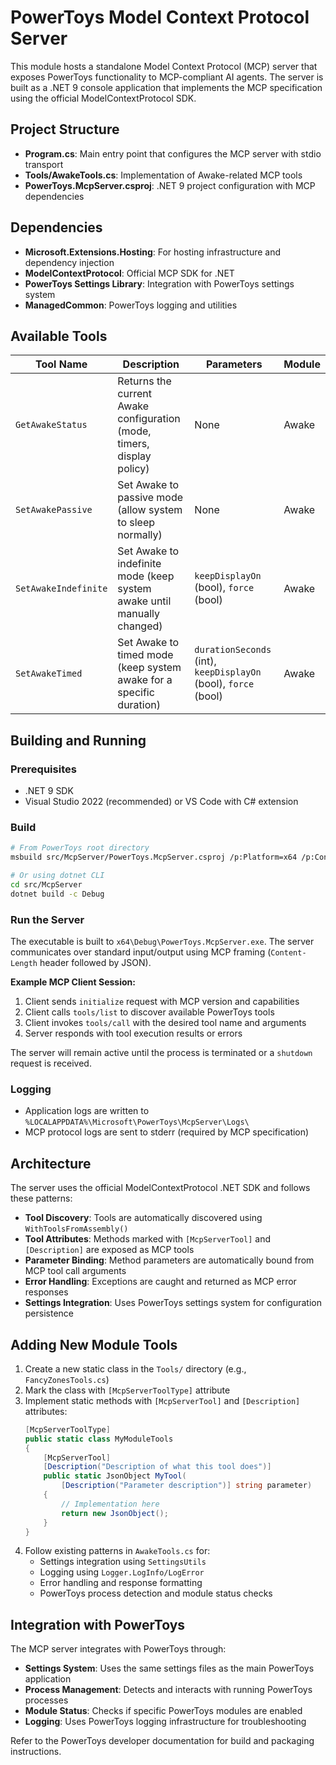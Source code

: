 # PowerToys Model Context Protocol Server

This module hosts a standalone Model Context Protocol (MCP) server that exposes PowerToys functionality to MCP-compliant AI agents. The server is built as a .NET 9 console application that implements the MCP specification using the official ModelContextProtocol SDK.

## Project Structure

- **Program.cs**: Main entry point that configures the MCP server with stdio transport
- **Tools/AwakeTools.cs**: Implementation of Awake-related MCP tools
- **PowerToys.McpServer.csproj**: .NET 9 project configuration with MCP dependencies

## Dependencies

- **Microsoft.Extensions.Hosting**: For hosting infrastructure and dependency injection
- **ModelContextProtocol**: Official MCP SDK for .NET
- **PowerToys Settings Library**: Integration with PowerToys settings system
- **ManagedCommon**: PowerToys logging and utilities

## Available Tools

| Tool Name | Description | Parameters | Module |
|-----------|-------------|------------|--------|
| `GetAwakeStatus` | Returns the current Awake configuration (mode, timers, display policy) | None | Awake |
| `SetAwakePassive` | Set Awake to passive mode (allow system to sleep normally) | None | Awake |
| `SetAwakeIndefinite` | Set Awake to indefinite mode (keep system awake until manually changed) | `keepDisplayOn` (bool), `force` (bool) | Awake |
| `SetAwakeTimed` | Set Awake to timed mode (keep system awake for a specific duration) | `durationSeconds` (int), `keepDisplayOn` (bool), `force` (bool) | Awake |

## Building and Running

### Prerequisites
- .NET 9 SDK
- Visual Studio 2022 (recommended) or VS Code with C# extension

### Build
```bash
# From PowerToys root directory
msbuild src/McpServer/PowerToys.McpServer.csproj /p:Platform=x64 /p:Configuration=Debug

# Or using dotnet CLI
cd src/McpServer
dotnet build -c Debug
```

### Run the Server
The executable is built to `x64\Debug\PowerToys.McpServer.exe`. The server communicates over standard input/output using MCP framing (`Content-Length` header followed by JSON).

**Example MCP Client Session:**
1. Client sends `initialize` request with MCP version and capabilities
2. Client calls `tools/list` to discover available PowerToys tools
3. Client invokes `tools/call` with the desired tool name and arguments
4. Server responds with tool execution results or errors

The server will remain active until the process is terminated or a `shutdown` request is received.

### Logging
- Application logs are written to `%LOCALAPPDATA%\Microsoft\PowerToys\McpServer\Logs\`
- MCP protocol logs are sent to stderr (required by MCP specification)

## Architecture

The server uses the official ModelContextProtocol .NET SDK and follows these patterns:

- **Tool Discovery**: Tools are automatically discovered using `WithToolsFromAssembly()` 
- **Tool Attributes**: Methods marked with `[McpServerTool]` and `[Description]` are exposed as MCP tools
- **Parameter Binding**: Method parameters are automatically bound from MCP tool call arguments
- **Error Handling**: Exceptions are caught and returned as MCP error responses
- **Settings Integration**: Uses PowerToys settings system for configuration persistence

## Adding New Module Tools

1. Create a new static class in the `Tools/` directory (e.g., `FancyZonesTools.cs`)
2. Mark the class with `[McpServerToolType]` attribute
3. Implement static methods with `[McpServerTool]` and `[Description]` attributes:
   ```csharp
   [McpServerToolType]
   public static class MyModuleTools
   {
       [McpServerTool]
       [Description("Description of what this tool does")]
       public static JsonObject MyTool(
           [Description("Parameter description")] string parameter)
       {
           // Implementation here
           return new JsonObject();
       }
   }
   ```
4. Follow existing patterns in `AwakeTools.cs` for:
   - Settings integration using `SettingsUtils`
   - Logging using `Logger.LogInfo/LogError`
   - Error handling and response formatting
   - PowerToys process detection and module status checks

## Integration with PowerToys

The MCP server integrates with PowerToys through:

- **Settings System**: Uses the same settings files as the main PowerToys application
- **Process Management**: Detects and interacts with running PowerToys processes
- **Module Status**: Checks if specific PowerToys modules are enabled
- **Logging**: Uses PowerToys logging infrastructure for troubleshooting

Refer to the PowerToys developer documentation for build and packaging instructions.

